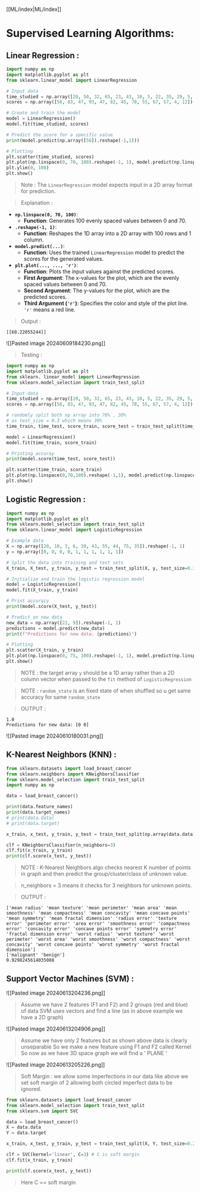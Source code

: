 [[ML/index|ML/index]]

# Supervised Learning Algorithms:

## Linear Regression :
```python
import numpy as np
import matplotlib.pyplot as plt
from sklearn.linear_model import LinearRegression

# Input data
time_studied = np.array([20, 50, 32, 65, 23, 43, 10, 5, 22, 35, 29, 5, 56]).reshape(-1, 1)
scores = np.array([56, 83, 47, 93, 47, 82, 45, 78, 55, 67, 57, 4, 12]).reshape(-1, 1)

# Create and train the model
model = LinearRegression()
model.fit(time_studied, scores)

# Predict the score for a specific value
print(model.predict(np.array([56]).reshape(-1,1)))  

# Plotting
plt.scatter(time_studied, scores)
plt.plot(np.linspace(0, 70, 100).reshape(-1, 1), model.predict(np.linspace(0, 70, 100).reshape(-1, 1)), 'r')
plt.ylim(0, 100)
plt.show()
```

> Note : 
> The `LinearRegression` model expects input in a 2D array format for prediction.

> Explanation :
- **`np.linspace(0, 70, 100)`**:
    - **Function**: Generates 100 evenly spaced values between 0 and 70.
- **`.reshape(-1, 1)`**:
    - **Function**: Reshapes the 1D array into a 2D array with 100 rows and 1 column.
- **`model.predict(...)`**:
	- **Function**: Uses the trained `LinearRegression` model to predict the scores for the generated values.
- **`plt.plot(..., ..., 'r')`**:
	- **Function**: Plots the input values against the predicted scores.
	- **First Argument**: The x-values for the plot, which are the evenly spaced values between 0 and 70.
	- **Second Argument**: The y-values for the plot, which are the predicted scores.
	- **Third Argument (`'r'`)**: Specifies the color and style of the plot line. `'r'` means a red line.

> Output :
```
[[68.22055244]]
```
![[Pasted image 20240609184230.png]]

> Testing :
```python
import numpy as np
import matplotlib.pyplot as plt
from sklearn. linear_model import LinearRegression 
from sklearn.model_selection import train_test_split 

# Input data
time_studied = np.array([20, 50, 32, 65, 23, 43, 10, 5, 22, 35, 29, 5, 56]).reshape(-1, 1)
scores = np.array([56, 83, 47, 93, 47, 82, 45, 78, 55, 67, 57, 4, 12]).reshape(-1, 1)

# randomly split both np array into 70% , 30% 
# as test_size = 0.3 which means 30%
time_train, time_test, score_train, score_test = train_test_split(time_studied, scores, test_size = 0.3)

model = LinearRegression()
model.fit(time_train, score_train)

# Printing accuray
print(model.score(time_test, score_test))

plt.scatter(time_train, score_train) 
plt.plot(np.linspace(0,70,100).reshape(-1,1), model.predict(np.linspace(0,70,100).reshape(-1,1)), 'r')
plt.show()
```


## Logistic Regression :
```python
import numpy as np
import matplotlib.pyplot as plt
from sklearn.model_selection import train_test_split
from sklearn.linear_model import LogisticRegression

# Example data
X = np.array([20, 10, 3, 6, 39, 43, 55, 44, 75, 35]).reshape(-1, 1)
y = np.array([0, 0, 0, 0, 1, 1, 1, 1, 1, 1])

# Split the data into training and test sets
X_train, X_test, y_train, y_test = train_test_split(X, y, test_size=0.3, random_state=42)

# Initialize and train the logistic regression model
model = LogisticRegression()
model.fit(X_train, y_train)

# Print accuracy
print(model.score(X_test, y_test))

# Predict on new data
new_data = np.array([22, 9]).reshape(-1, 1)
predictions = model.predict(new_data)
print(f"Predictions for new data: {predictions}")

# Plotting
plt.scatter(X_train, y_train)
plt.plot(np.linspace(0, 75, 100).reshape(-1, 1), model.predict(np.linspace(0, 75, 100).reshape(-1, 1)), 'r')
plt.show()

```

> NOTE : the target array `y` should be a 1D array rather than a 2D column vector when passed to the `fit` method of `LogisticRegression`

> NOTE : `random_state` is an fixed state of when shuffled so u get same accuracy for same `random_state` 

> OUTPUT : 
```
1.0
Predictions for new data: [0 0]
```
![[Pasted image 20240610180031.png]]

## K-Nearest Neighbors (KNN) :
```python
from sklearn.datasets import load_breast_cancer
from sklearn.neighbors import KNeighborsClassifier
from sklearn.model_selection import train_test_split
import numpy as np

data = load_breast_cancer()

print(data.feature_names)
print(data.target_names)
# print(data.data)
# print(data.target)

x_train, x_test, y_train, y_test = train_test_split(np.array(data.data), np.array (data.target), test_size=0.2, random_state=42)

clf = KNeighborsClassifier(n_neighbors=3)
clf.fit(x_train, y_train)
print(clf.score(x_test, y_test))
```

> NOTE : K-Nearest Neighbors algo checks nearest K number of points in graph and then predict the group/cluster/class of unknown value.

> n_neighbors = 3 means it checks for 3 neighbors for unknown points. 

> OUTPUT : 
```
['mean radius' 'mean texture' 'mean perimeter' 'mean area' 'mean smoothness' 'mean compactness' 'mean concavity' 'mean concave points' 'mean symmetry' 'mean fractal dimension' 'radius error' 'texture error' 'perimeter error' 'area error' 'smoothness error' 'compactness error' 'concavity error' 'concave points error' 'symmetry error' 'fractal dimension error' 'worst radius' 'worst texture' 'worst perimeter' 'worst area' 'worst smoothness' 'worst compactness' 'worst concavity' 'worst concave points' 'worst symmetry' 'worst fractal dimension'] 
['malignant' 'benign'] 
0.9298245614035088
```


## Support Vector Machines (SVM) :
![[Pasted image 20240613204236.png]]
> Assume we have 2 features (F1 and F2) and 2 groups (red and blue) of data 
> SVM uses vectors and find a line (as in above example we have a 2D graph) 

![[Pasted image 20240613204906.png]]
> Assume we have only 2 features but as shown above data is clearly unseparable
> So we make a new feature using F1 and F2 called Kernel 
> So now as we have 3D space graph we will find a ' PLANE '

![[Pasted image 20240613205226.png]]
> Soft Margin : we allow some imperfections in our data like above we set soft margin of 2 allowing both circled imperfect data to be ignored.

```python
from sklearn.datasets import load_breast_cancer
from sklearn.model_selection import train_test_split
from sklearn.svm import SVC

data = load_breast_cancer()
X = data.data
Y = data.target

x_train, x_test, y_train, y_test = train_test_split(X, Y, test_size=0.2)

clf = SVC(kernel='linear', C=3) # C is soft margin
clf.fit(x_train, y_train)

print(clf.score(x_test, y_test))
```

> Here C == soft margin


